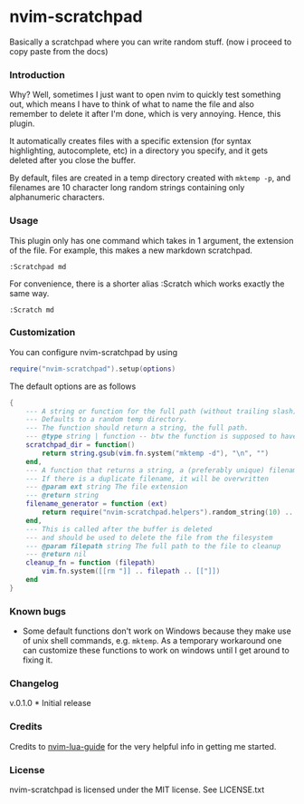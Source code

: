 # nvim-scratchpad

Basically a scratchpad where you can write random stuff.
(now i proceed to copy paste from the docs)

### Introduction

Why? Well, sometimes I just want to open nvim to quickly
test something out, which means I have to think of what to
name the file and also remember to delete it after I'm done,
which is very annoying. Hence, this plugin.

It automatically creates files with a specific extension
(for syntax highlighting, autocomplete, etc) in a directory
you specify, and it gets deleted after you close the buffer.

By default, files are created in a temp directory created with
`mktemp -p`, and filenames are 10 character long random strings
containing only alphanumeric characters.

### Usage

This plugin only has one command which takes in 1 argument,
the extension of the file. For example, this makes a new markdown
scratchpad.
```
:Scratchpad md
```
For convenience, there is a shorter alias :Scratch which
works exactly the same way.
```
:Scratch md
```

### Customization 

You can configure nvim-scratchpad by using
```lua
require("nvim-scratchpad").setup(options)
```
The default options are as follows 
```lua
{
    --- A string or function for the full path (without trailing slash) to directory where scratchpads are placed.
    --- Defaults to a random temp directory.
    --- The function should return a string, the full path.
    --- @type string | function -- btw the function is supposed to have signature fun(): string but lua-language-server doesn't seem to like that
    scratchpad_dir = function()
        return string.gsub(vim.fn.system("mktemp -d"), "\n", "")
    end,
    --- A function that returns a string, a (preferably unique) filename for the scratchpad, including the extension.
    --- If there is a duplicate filename, it will be overwritten
    --- @param ext string The file extension
    --- @return string
    filename_generator = function (ext)
        return require("nvim-scratchpad.helpers").random_string(10) .. "." .. ext
    end,
    --- This is called after the buffer is deleted
    --- and should be used to delete the file from the filesystem
    --- @param filepath string The full path to the file to cleanup
    --- @return nil
    cleanup_fn = function (filepath)
        vim.fn.system([[rm "]] .. filepath .. [["]])
    end
}
```

### Known bugs
- Some default functions don't work on Windows because they make
  use of unix shell commands, e.g. `mktemp`.
  As a temporary workaround one can customize these functions
  to work on windows until I get around to fixing it.

### Changelog
v.0.1.0
    * Initial release

### Credits
Credits to [nvim-lua-guide](https://github.com/nanotee/nvim-lua-guide) for the very
helpful info in getting me started.

### License
nvim-scratchpad is licensed under the MIT license. See LICENSE.txt